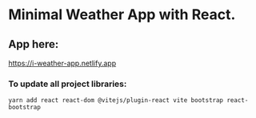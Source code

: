 # Minimal Weather App with React.

## App here:

https://i-weather-app.netlify.app

### To update all project libraries:

```
yarn add react react-dom @vitejs/plugin-react vite bootstrap react-bootstrap
```
